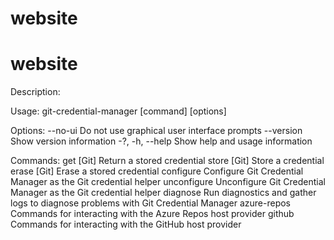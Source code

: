 # website
# website
Description:

Usage:
  git-credential-manager [command] [options]

Options:
  --no-ui         Do not use graphical user interface prompts
  --version       Show version information
  -?, -h, --help  Show help and usage information

Commands:
  get          [Git] Return a stored credential
  store        [Git] Store a credential
  erase        [Git] Erase a stored credential
  configure    Configure Git Credential Manager as the Git credential helper
  unconfigure  Unconfigure Git Credential Manager as the Git credential helper
  diagnose     Run diagnostics and gather logs to diagnose problems with Git Credential Manager
  azure-repos  Commands for interacting with the Azure Repos host provider
  github       Commands for interacting with the GitHub host provider

